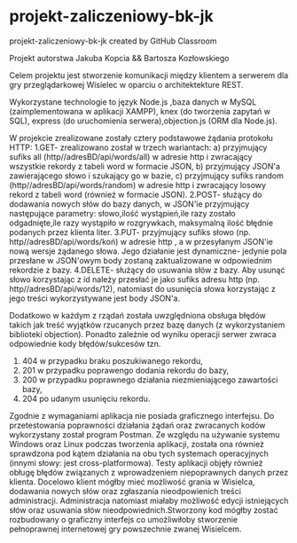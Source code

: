 # projekt-zaliczeniowy-bk-jk
projekt-zaliczeniowy-bk-jk created by GitHub Classroom

Projekt autorstwa Jakuba Kopcia && Bartosza Kozłowskiego

Celem projektu jest stworzenie komunikacji między klientem a serwerem dla gry przeglądarkowej Wisielec w oparciu o architektekture REST.

Wykorzystane technologie to język Node.js ,baza danych w MySQL (zaimplementowana w aplikacji XAMPP), knex (do tworzenia zapytań w SQL), express (do uruchomienia serwera),objection.js (ORM dla Node.js).

W projekcie zrealizowane zostały cztery podstawowe żądania protokołu HTTP:
1.GET- zrealizowano został w trzech wariantach:
  a) przyjmujący sufiks all (http//adresBD/api/words/all) w adresie http i zwracający wszystkie rekordy z tabeli word w formacie JSON,
  b) przyjmujący JSON'a zawierającego słowo i szukający go w bazie,
  c) przyjmujący sufiks random (http//adresBD/api/words/random) w adresie http i zwracający losowy rekord z tabeli word (również w formacie JSON).
2.POST- służący do dodawania nowych słów do bazy danych, w JSON'ie przyjmujący następujące parametry: słowo,ilość wystąpień,ile razy zostało odgadnięte,ile razy wystąpiło w rozgrywkach, maksymalną ilość błędnie podanych przez klienta liter.
3.PUT- przyjmujący sufiks słowo (np. http//adresBD/api/words/koń) w adresie http , a w przesyłanym JSON'ie nową wersje żądanego słowa. Jego działanie jest dynamiczne- jedynie pola przesłane w JSON'owym body zostaną zaktualizowane w odpowiednim rekordzie z bazy.
4.DELETE- służący do usuwania słów z bazy. Aby usunąć słowo korzystając z id należy przesłać je jako sufiks adresu http (np. http//adresBD/api/words/12), natomiast do usunięcia słowa korzystając z jego treści wykorzystywane jest body JSON'a.

Dodatkowo w każdym z rządań została uwzględniona obsługa błędów takich jak treść wyjątków rzucanych przez bazę danych (z wykorzystaniem biblioteki objection).
Ponadto zależnie od wyniku operacji serwer zwraca odpowiednie kody błędów/sukcesów tzn. 
1. 404 w przypadku braku poszukiwanego rekordu,
2. 201 w przypadku poprawengo dodania rekordu do bazy,
3. 200 w przypadku poprawnego działania niezmieniającego zawartości bazy,
4. 204 po udanym usunięciu rekordu.

Zgodnie z wymaganiami aplikacja nie posiada graficznego interfejsu. Do przetestowania poprawności działania żądań oraz zwracanych kodów wykorzystany został program Postman. Ze względu na używanie systemu Windows oraz Linux podczas tworzenia aplikacji, została ona również sprawdzona pod kątem działania na obu tych systemach operacyjnych (innymi słowy: jest cross-platformowa). Testy aplikacji objęły również obługę błędów związanych z wprowadzeniem niepoprawnych danych przez klienta. Docelowo klient mógłby mieć możliwość grania w Wisielca, dodawania nowych słów oraz zgłaszania nieodpowienich treści administracji. Administracja natomiast miałaby możliwość edycji istniejących słów oraz usuwania słów nieodpowiednich.Stworzony kod mógłby zostać rozbudowany o graficzny interfejs co umożliwiłoby stworzenie pełnoprawnej internetowej gry powszechnie zwanej Wisielcem.


